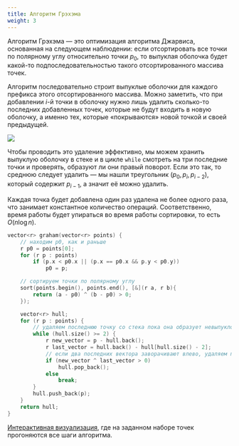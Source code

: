 ```yaml
---
title: Алгоритм Грэхэма
weight: 3
---
```


Алгоритм Грэхэма — это оптимизация алгоритма Джарвиса, основанная на следующем наблюдении: если отсортировать все точки по полярному углу относительно точки $p_0$, то выпуклая оболочка будет какой-то подпоследовательностью такого отсортированного массива точек.

Алгоритм последовательно строит выпуклые оболочки для каждого префикса этого отсортированного массива. Можно заметить, что при добавлении $i$-й точки в оболочку нужно лишь удалить сколько-то последних добавленных точек, которые не будут входить в новую оболочку, а именно тех, которые «покрываются» новой точкой и своей предыдущей.

![](../img/graham.gif)

Чтобы проводить это удаление эффективно, мы можем хранить выпуклую оболочку в стеке и в цикле `while` смотреть на три последние точки и проверять, образуют ли они правый поворот. Если это так, то среднюю следует удалить — мы нашли треугольник $(p_0, p_i, p_{i-2})$, который содержит $p_{i-1}$, а значит её можно удалить.

Каждая точка будет добавлена один раз удалена не более одного раза, что занимает константное количество операций. Соответственно, время работы будет упираться во время работы сортировки, то есть $O(n \log n)$.

```c++
vector<r> graham(vector<r> points) {
    // находим p0, как и раньше
    r p0 = points[0];
    for (r p : points)
        if (p.x < p0.x || (p.x == p0.x && p.y < p0.y))
            p0 = p;

    // сортируем точки по полярному углу
    sort(points.begin(), points.end(), [&](r a, r b){
        return (a - p0) ^ (b - p0) > 0;
    });

    vector<r> hull;
    for (r p : points) {
        // удаляем последнюю точку со стека пока она образует невыпуклость
        while (hull.size() >= 2) {
            r new_vector = p - hull.back();
            r last_vector = hull.back() - hull[hull.size() - 2];
            // если два последних вектора заворачивают влево, удаляем последнюю точку
            if (new_vector ^ last_vector > 0)
                hull.pop_back();
            else
                break;
        }
        hull.push_back(p);
    }
    return hull;
}
```

[Интерактивная визуализация](https://visualgo.net/en/convexhull), где на заданном наборе точек прогоняются все шаги алгоритма.
